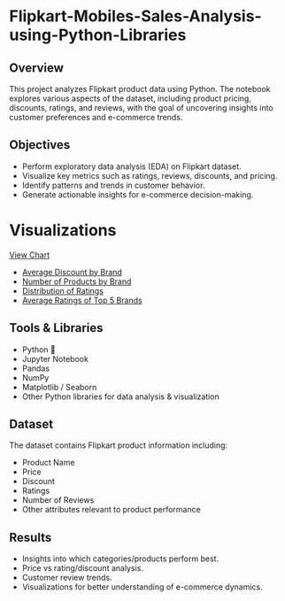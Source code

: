 # Flipkart-Mobiles-Sales-Analysis-using-Python-Libraries

## Overview

This project analyzes Flipkart product data using Python. The notebook explores various aspects of the dataset, including product pricing, discounts, ratings, and reviews, with the goal of uncovering insights into customer preferences and e-commerce trends.

## Objectives

* Perform exploratory data analysis (EDA) on Flipkart dataset.
* Visualize key metrics such as ratings, reviews, discounts, and pricing.
* Identify patterns and trends in customer behavior.
* Generate actionable insights for e-commerce decision-making.

# Visualizations
[View Chart](https://github.com/yashraikwar-prog/Flipkart-Mobiles-Sales-Analysis-using-Python-Libraries/blob/main/Top%20brands%20by%20no%20of%20reviews.png)
- [Average Discount by Brand](https://github.com/yashraikwar-prog/Flipkart-Mobiles-Sales-Analysis-using-Python-Libraries/blob/main/Average%20Discount%20by%20Brand.png)
- [Number of Products by Brand](https://github.com/yashraikwar-prog/Flipkart-Mobiles-Sales-Analysis-using-Python-Libraries/blob/main/Number%20of%20Products%20by%20Brand.png)
- [Distribution of Ratings](https://github.com/yashraikwar-prog/Flipkart-Mobiles-Sales-Analysis-using-Python-Libraries/blob/main/Distribution%20of%20Ratings.png)
- [Average Ratings of Top 5 Brands](https://github.com/yashraikwar-prog/Flipkart-Mobiles-Sales-Analysis-using-Python-Libraries/blob/main/Avg%20Ratings%20of%20top%205%20brands.png)

## Tools & Libraries

* Python 🐍
* Jupyter Notebook
* Pandas
* NumPy
* Matplotlib / Seaborn
* Other Python libraries for data analysis & visualization

## Dataset

The dataset contains Flipkart product information including:

* Product Name
* Price
* Discount
* Ratings
* Number of Reviews
* Other attributes relevant to product performance

## Results

* Insights into which categories/products perform best.
* Price vs rating/discount analysis.
* Customer review trends.
* Visualizations for better understanding of e-commerce dynamics.



